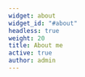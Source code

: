 ```yaml
---
widget: about
widget_id: "#about"
headless: true
weight: 20
title: About me
active: true
author: admin
---
```

